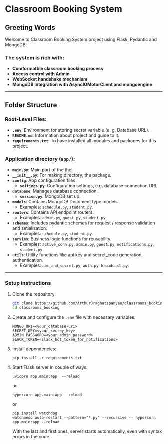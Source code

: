# Classroom Booking System

## Greeting Words

Welcome to Classroom Booking System project using Flask, Pydantic and MongoDB.

### The system is rich with:

- **Comformatble classroom booking process**
- **Access control with Admin**
- **WebSocket handshake mechanism**
- **MongoDB integration with AsyncIOMotorClient and mongoengine**

---

## Folder Structure

### Root-Level Files:
- **`.env`**: Environment for storing secret variable (e. g. Database URL).
- **`README.md`**: Information about project and guide to it.
- **`requirements.txt`**: To have installed all modules and packages for this project.

### Application directory (`app/`):

- **`main.py`**: Main part of the the.
- **`__init__.py`**: For making directory, the package.
- **`config`**: App configuration files.
  - **`settings.py`**: Configuration settings, e.g. database connection URL.
- **`database`**: Manages database connection.
  - **`session.py`**: MongoDB set up.
- **`models`**: Contains MongoDB Document type models.
  - Examples: `schedule.py`, `student.py`.
- **`routers`**: Contains API endpoint routers.
  - Examples: `admin.py`, `guest.py`, `student.py`.
- **`schemes`**: Includes pydantic schemes for request / response validation and setialization.
  - Examples: `schedule.py`, `student.py`.
- **`servies`**: Business logic functions for reusability.
  - Examples: `active_conn.py`, `admin.py`, `guest.py`, `notifications.py`, `student.py`
- **`utils`**: Utility functions like api key and secret_code generation, authentication.
  - Examples: `api_and_secret.py`, `auth.py`, `broadcast.py`.

---

### Setup instructions

1. Clone the repository:
    ```bash
    git clone https://github.com/ArthurJraghatspanyan/classrooms_booking
    cd classrooms_booking
    ```
2. Create and configure the `.env` file with necessary variables:
    ```
    MONGO_URI=<your_database-uri>
    SECRET_KEY=<your_secrey_key>
    ADMIN_PASSWORD=<your_admin_password>
    SLACK_TOKEN=<slack_bot_token_for_notifications>
    ```
3. Install dependencies:
    ```
    pip install -r requirements.txt
    ```
4. Start Flask server in couple of ways:
    ```
    uvicorn app.main:app  --reload
    ```

    or

    ```
    hypercorn app.main:app --reload
    ```

    or

    ```
    pip install watchdog
    watchmedo auto-restart --pattern="*.py" --recursive -- hypercorn app.main:app --reload
    ```

    With the last and first ones, server starts automatically, even with syntax errors in the code.
